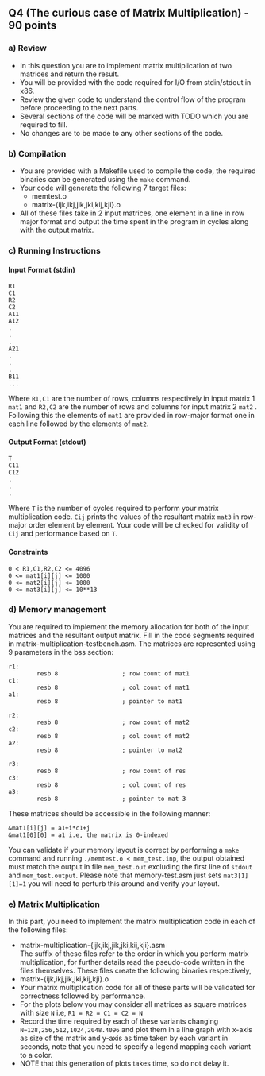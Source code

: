 ## Q4 (The curious case of Matrix Multiplication) - 90 points

### a) Review
* In this question you are to implement matrix multiplication of two matrices and return the result.
* You will be provided with the code required for I/O from stdin/stdout in x86. 
* Review the given code to understand the control flow of the program before proceeding to the next parts. 
* Several sections of the code will be marked with TODO which you are required to fill. 
* No changes are to be made to any other sections of the code.

### b) Compilation
* You are provided with a Makefile used to compile the code, the required binaries can be generated using the `make` command.
* Your code will generate the following 7 target files:
  * memtest.o
  * matrix-{ijk,ikj,jik,jki,kij,kji}.o
* All of these files take in 2 input matrices, one element in a line in row major format and output the time spent in the program in cycles along with the output matrix.
### c) Running Instructions

#### Input Format (stdin)
```
R1
C1
R2
C2
A11
A12
.
.
.
A21
.
.
.
B11
...
```
Where `R1,C1` are the number of rows, columns respectively in input matrix 1 `mat1` and `R2,C2` are the number of rows and columns for input matrix 2 `mat2` . Following this the elements of `mat1` are provided in row-major format one in each line followed by the elements of `mat2`.

#### Output Format (stdout)
```
T
C11
C12
.
.
.
```
Where `T` is the number of cycles required to perform your matrix multiplication code. `Cij` prints the values of the resultant matrix `mat3` in row-major order element by element. Your code will be checked for validity of `Cij` and performance based on `T`.

#### Constraints

```
0 < R1,C1,R2,C2 <= 4096
0 <= mat1[i][j] <= 1000
0 <= mat2[i][j] <= 1000
0 <= mat3[i][j] <= 10**13
```

### d) Memory management

You are required to implement the memory allocation for both of the input matrices and the resultant output matrix. Fill in the code segments required in matrix-multiplication-testbench.asm. The matrices are represented using 9 parameters in the bss section:
```
r1:
        resb 8                  ; row count of mat1
c1:
        resb 8                  ; col count of mat1
a1:
        resb 8                  ; pointer to mat1

r2:
        resb 8                  ; row count of mat2
c2:
        resb 8                  ; col count of mat2
a2:
        resb 8                  ; pointer to mat2

r3:
        resb 8                  ; row count of res
c3:
        resb 8                  ; col count of res
a3:
        resb 8                  ; pointer to mat 3
```
These matrices should be accessible in the following manner: 
```
&mat1[i][j] = a1+i*c1+j
&mat1[0][0] = a1 i.e, the matrix is 0-indexed
```

You can validate if your memory layout is correct by performing a `make` command and running `./memtest.o < mem_test.inp`, the output obtained must match the output in file `mem_test.out` excluding the first line of `stdout` and `mem_test.output`. Please note that memory-test.asm just sets `mat3[1][1]=1` you will need to perturb this around and verify your layout.

### e) Matrix Multiplication

In this part, you need to implement the matrix multiplication code in each of the following files:
* matrix-multiplication-{ijk,ikj,jik,jki,kij,kji}.asm  
The suffix of these files refer to the order in which you perform matrix multiplication, for further details read the pseudo-code written in the files themselves. These files create the following binaries respectively, 
* matrix-{ijk,ikj,jik,jki,kij,kji}.o
* Your matrix multiplication code for all of these parts will be validated for correctness followed by performance. 
* For the plots below you may consider all matrices as square matrices with size `N` i.e, `R1 = R2 = C1 = C2 = N` 
* Record the time required by each of these variants changing `N=128,256,512,1024,2048.4096`  and plot them in a line graph with x-axis as size of the matrix and y-axis as time taken by each variant in seconds, note that you need to specify a legend mapping each variant to a color.
* NOTE that this generation of plots takes time, so do not delay it.
